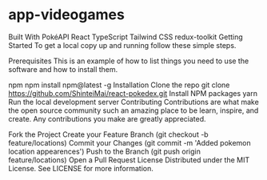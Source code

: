 # app-videogames
Built With
PokéAPI
React
TypeScript
Tailwind CSS
redux-toolkit
Getting Started
To get a local copy up and running follow these simple steps.

Prerequisites
This is an example of how to list things you need to use the software and how to install them.

npm
npm install npm@latest -g
Installation
Clone the repo
git clone https://github.com/ShinteiMai/react-pokedex.git
Install NPM packages
yarn
Run the local development server
Contributing
Contributions are what make the open source community such an amazing place to be learn, inspire, and create. Any contributions you make are greatly appreciated.

Fork the Project
Create your Feature Branch (git checkout -b feature/locations)
Commit your Changes (git commit -m 'Added pokemon location appearences')
Push to the Branch (git push origin feature/locations)
Open a Pull Request
License
Distributed under the MIT License. See LICENSE for more information.
